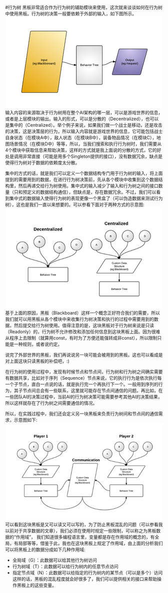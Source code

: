 #行为树
黑板非常适合作为行为树的辅助模块来使用，这次就来谈谈如何在行为树中使用黑板。行为树的决策一般要依赖于外部的输入，如下图所示。
![行为树黑板](../../imgs/bttree-blackboard.png)
输入内容的来源取决于行为树用在整个AI架构的哪一层，可以是游戏世界的信息，或者是上层模块的输出。输入的形式，可以是分散的（Decentralized），也可以是集中的（Centralized）。举个例子来说，如果我们做一个战士是移动，还是攻击的决策，这是决策层的行为，所以输入内容就是游戏世界的信息，它可能包括战士自身状态（在模块A中），敌人状态（在模块B中），装备物品情况（在模块C），地图场景情况（在模块D中）等等，所以，当我们搜索和执行行为树时，我们需要从4个模块中获取信息来帮助决策，这样的方式就是我上面说的分散的方式，它的好处是调用非常直接（可能是用多个Singleton提供的接口），没有数据冗余，缺点是使得行为树对于数据的依赖度太分散。

集中的方式的话，就是我们可以定义一个数据结构专门用于行为树的输入，将上面提到的需要用到的数据，在进行行为树决策前，先从各个模块中收集到这个数据结构里，然后再递交给行为树使用。集中式的输入减少了输入和行为树之间的接口数量（只和预定义的数据结构通信），但缺点是，存在数据冗余。不过，我们可以看到集中式的数据输入使得行为树的表现更像一个黑盒了（可以伪造数据来测试行为树），这也是我们一直以来想要的。可以参看下面对于两种方式的示意图:
![行为树黑板](../../imgs/BehaviorTreeInputModule_1_thumb.png)
基于上面的原因，黑板（Blackboard）这样一个概念正好符合我们的需要，所以我们就可以用黑板从各个模块中来收集行为树决策和执行的过程中需要用到的数据，然后提交给行为树使用。值得注意的是，这块黑板对于行为树来说是只读（Readonly）的，行为树不允许修改和添加任何信息到这块黑板上面。因为很难从程序上去限制（就算用const，有时为了方便还能强转成非const），所以限制只能是一种规则，或者说约定。

说完了外部世界的黑板，我们再说说另一块可能会被用到的黑板。这也可以看成是对上面这块只读黑板的补偿吧，:)

在行为树的使用过程中，发现有时候节点和节点间，行为树和行为树之间确实需要有数据共享，比如对于序列（Sequence）节点来说，它的执行行为是依次执行每一个子节点，直白一点说的话，就是执行完一个再执行下一个。一般用到序列的行为，其子节点间总会有一些联系，这里就可能存在节点间通信的问题。再比如，在一些团队AI的决策过程中，当前AI的行为树决策可能需要参考其他AI的决策结果，所以这样就存在了行为树之间需要通信的情况。

所以，在实践过程中，我们还会定义另一块黑板来负责行为树间和节点间的通信需求，示意图如下:
![行为树黑板](../../imgs/BehaviorTreeInputModule_2_thumb.png)
可以看到这块黑板是又可以读又可以写的，为了防止黑板混乱的问题（可以参看我以前对于共享数据的文章），我们必须在使用时规定一些限制，可以称之为黑板数据的“作用域”，
我们知道很多编程语言里，变量都是存在作用域的概念的，有全局，有局部等等，借鉴于此，我也在这块黑板上规定了作用域，由上面的分析我们可以将黑板上的数据分成如下几种作用域:

* 全局域（G）：此数据可以给其他行为树访问  
* 行为树域（T）：此数据可以给行为树内的任意节点访问  
* 指定节点域（N）：此数据可以给指定的行为树内的某节点（可以是多个）访问  
这样的话，黑板的混乱程度就会好很多了，我们可以提供相关的接口来帮助操作黑板上的这些变量。